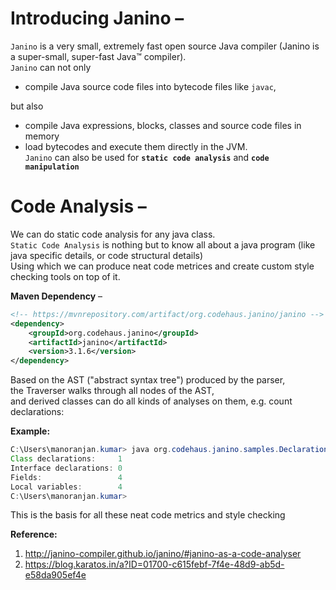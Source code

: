 # Introducing Janino – 

`Janino` is a very small, extremely fast open source Java compiler (Janino is a super-small, super-fast Java™ compiler).  
`Janino` can not only 
- compile Java source code files into bytecode files like `javac`,  

but also  
- compile Java expressions, blocks, classes and source code files in memory 
- load bytecodes and execute them directly in the JVM.  
`Janino` can also be used for **`static code analysis`** and **`code manipulation`**  


# Code Analysis – 

We can do static code analysis for any java class.  
`Static Code Analysis` is nothing but to know all about a java program (like java specific details, or code structural details)  
Using which we can produce neat code metrices and create custom style checking tools on top of it.  

**Maven Dependency** –  

```xml
<!-- https://mvnrepository.com/artifact/org.codehaus.janino/janino -->
<dependency>
    <groupId>org.codehaus.janino</groupId>
    <artifactId>janino</artifactId>
    <version>3.1.6</version>
</dependency>
```

Based on the AST ("abstract syntax tree") produced by the parser,  
the Traverser walks through all nodes of the AST,  
and derived classes can do all kinds of analyses on them, e.g. count declarations:

**Example:**  
```java
C:\Users\manoranjan.kumar> java org.codehaus.janino.samples.DeclarationCounter DeclarationCounter.java
Class declarations:     1
Interface declarations: 0
Fields:                 4
Local variables:        4
C:\Users\manoranjan.kumar>
```
This is the basis for all these neat code metrics and style checking  

**Reference:**  
1. http://janino-compiler.github.io/janino/#janino-as-a-code-analyser
2. https://blog.karatos.in/a?ID=01700-c615febf-7f4e-48d9-ab5d-e58da905ef4e

